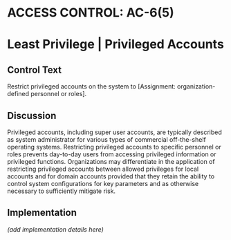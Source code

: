 # ACCESS CONTROL: AC-6(5)
# Least Privilege | Privileged Accounts

## Control Text

Restrict privileged accounts on the system to [Assignment: organization-defined personnel or roles].

## Discussion

Privileged accounts, including super user accounts, are typically described as system administrator for various types of commercial off-the-shelf operating systems. Restricting privileged accounts to specific personnel or roles prevents day-to-day users from accessing privileged information or privileged functions. Organizations may differentiate in the application of restricting privileged accounts between allowed privileges for local accounts and for domain accounts provided that they retain the ability to control system configurations for key parameters and as otherwise necessary to sufficiently mitigate risk.

## Implementation

_(add implementation details here)_
